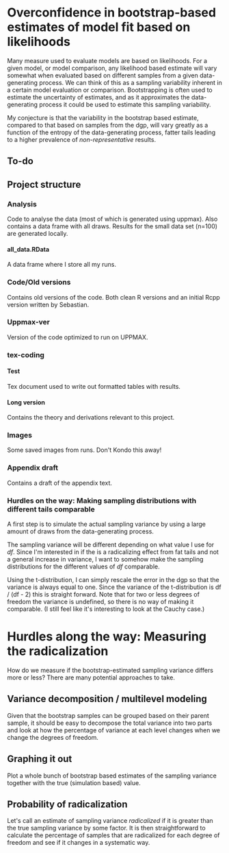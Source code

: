 # Overconfidence in bootstrap-based estimates of model fit based on likelihoods

Many measure used to evaluate models are based on likelihoods. For a given model, or model comparison, any likelihood based estimate will vary somewhat when evaluated based on different samples from a given data-generating process. We can think of this as a sampling variability inherent in a certain model evaluation or comparison. Bootstrapping is often used to estimate the uncertainty of estimates, and as it approximates the data-generating process it could be used to estimate this sampling variability.

My conjecture is that the variability in the bootstrap based estimate, compared to that based on samples from the dgp, will vary greatly as a function of the entropy of the data-generating process, fatter tails leading to a higher prevalence of *non-representative* results.

## To-do




## Project structure

### Analysis

Code to analyse the data (most of which is generated using uppmax). Also contains a data frame with all draws. Results for the small data set (n=100) are generated locally.

#### all_data.RData

A data frame where I store all my runs.

### Code/Old versions

Contains old versions of the code. Both clean R versions and an initial Rcpp version written by Sebastian.

### Uppmax-ver

Version of the code optimized to run on UPPMAX.


### tex-coding

#### Test

Tex document used to write out formatted tables with results.

#### Long version

Contains the theory and derivations relevant to this project.

### Images

Some saved images from runs. Don't Kondo this away!

### Appendix draft

Contains a draft of the appendix text.



### Hurdles on the way: Making sampling distributions with different tails comparable

A first step is to simulate the actual sampling variance by using a large amount of draws from the data-generating process.

The sampling variance will be different depending on what value I use for *df*. Since I'm interested in if the is a radicalizing effect from fat tails and not a general increase in variance, I want to somehow make the sampling distributions for the different values of *df* comparable.

Using the t-distribution, I can simply rescale the error in the dgp so that the variance is always equal to one. Since the variance of the t-distribution is df / (df - 2) this is straight forward. Note that for two or less degrees of freedom the variance is undefined, so there is no way of making it comparable. (I still feel like it's interesting to look at the Cauchy case.)

# Hurdles along the way: Measuring the radicalization

How do we measure if the bootstrap-estimated sampling variance differs more or less? There are many potential approaches to take.

## Variance decomposition / multilevel modeling

Given that the bootstrap samples can be grouped based on their parent sample, it should be easy to decompose the total variance into two parts and look at how the percentage of variance at each level changes when we change the degrees of freedom.

## Graphing it out

Plot a whole bunch of bootstrap based estimates of the sampling variance together with the true (simulation based) value.

## Probability of radicalization

Let's call an estimate of sampling variance *radicalized* if it is greater than the true sampling variance by some factor. It is then straightforward to calculate the percentage of samples that are radicalized for each degree of freedom and see if it changes in a systematic way.